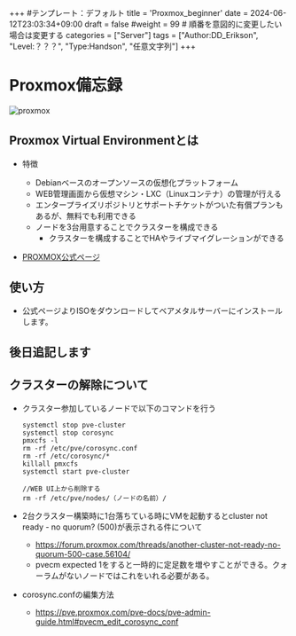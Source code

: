 +++
#テンプレート：デフォルト
title = 'Proxmox_beginner'
date = 2024-06-12T23:03:34+09:00
draft = false
#weight = 99 # 順番を意図的に変更したい場合は変更する
categories = ["Server"]
tags = ["Author:DD_Erikson", "Level:？？？", "Type:Handson", "任意文字列"]
+++

# Proxmox備忘録

![proxmox](/img/proxmox-full-lockup-inverted.png)

## Proxmox Virtual Environmentとは

* 特徴
  * Debianベースのオープンソースの仮想化プラットフォーム
  * WEB管理画面から仮想マシン・LXC（Linuxコンテナ）の管理が行える
  * エンタープライズリポジトリとサポートチケットがついた有償プランもあるが、無料でも利用できる
  * ノードを3台用意することでクラスターを構成できる
    * クラスターを構成することでHAやライブマイグレーションができる

* [PROXMOX公式ページ](https://www.proxmox.com/en/)

## 使い方

* 公式ページよりISOをダウンロードしてベアメタルサーバーにインストールします。

## 後日追記します


## クラスターの解除について

* クラスター参加しているノードで以下のコマンドを行う

  ```
  systemctl stop pve-cluster
  systemctl stop corosync
  pmxcfs -l
  rm -rf /etc/pve/corosync.conf
  rm -rf /etc/corosync/*
  killall pmxcfs
  systemctl start pve-cluster

  //WEB UI上から削除する
  rm -rf /etc/pve/nodes/（ノードの名前）/
  ```

* 2台クラスター構築時に1台落ちている時にVMを起動するとcluster not ready - no quorum? (500)が表示される件について
  * https://forum.proxmox.com/threads/another-cluster-not-ready-no-quorum-500-case.56104/
  * pvecm expected 1をすると一時的に定足数を増やすことができる。クォーラムがないノードではこれをいれる必要がある。
* corosync.confの編集方法
  * https://pve.proxmox.com/pve-docs/pve-admin-guide.html#pvecm_edit_corosync_conf
